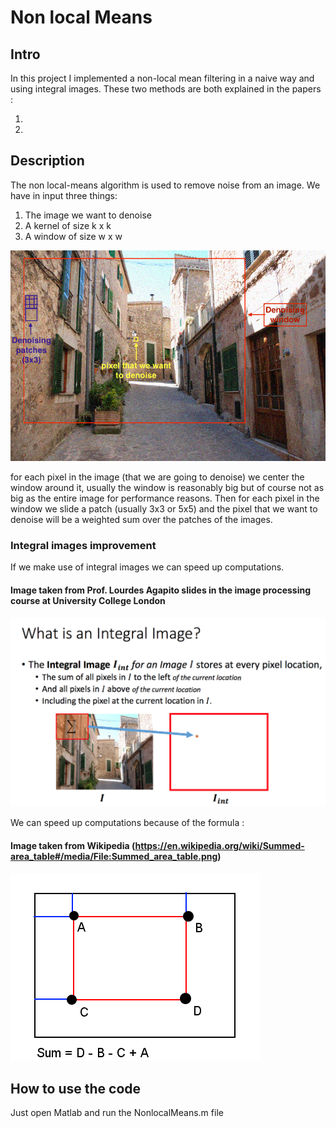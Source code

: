 # Non local Means

## Intro

In this project I implemented a non-local mean filtering in a naive way and using integral images. These two methods 
are both explained in the papers : 

1. 
2. 
## Description

The non local-means algorithm is used to remove noise from an image. We have in input three things: 
1. The image we want to denoise  
2. A kernel of size k x k
3. A window of size w x w

![Alt text](./alleyNoisy_sigma20_copy.png?raw=true "Example")


for each pixel in the image (that we are going to denoise) we center the window around it, usually the window is reasonably big but of course not as big as the entire image for performance reasons.
Then for each pixel in the window we slide a patch (usually 3x3 or 5x5) and the pixel that we want to denoise will be a weighted sum over the patches of the images.

### Integral images improvement 

If we make use of integral images we can speed up computations.

#### Image taken from Prof. Lourdes Agapito slides in the image processing course at University College London
![Alt text](./integralImages.png?raw=true "Example")

We can speed up computations because of the formula :
#### Image taken from Wikipedia (https://en.wikipedia.org/wiki/Summed-area_table#/media/File:Summed_area_table.png)

![Alt text](./Summed_area_table.png?raw=true "Example")

## How to use the code  

Just open Matlab and run the NonlocalMeans.m file
